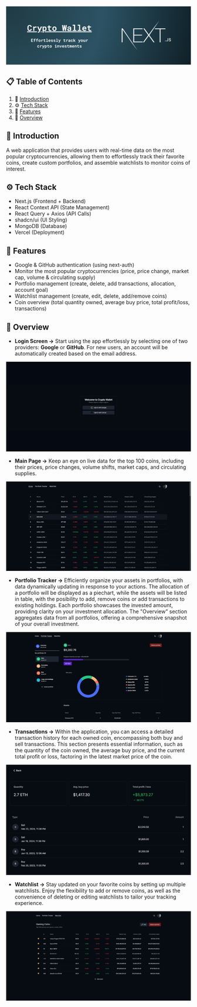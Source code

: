 <div align="center">
  <br />
  <a href="https://youtu.be/wm5gMKuwSYk?feature=shared" target="_blank">
  <img src="public/app-demo/banner.png" alt="banner" />
  </a>
</div>

## 📋 <a name="table">Table of Contents</a>

1. 🤖 [Introduction](#introduction)
2. ⚙️ [Tech Stack](#tech-stack)
3. 🔋 [Features](#features)
4. 🤸 [Overview](#overview)

## <a name="introduction">🤖 Introduction</a>
A web application that provides users with real-time data on the most popular cryptocurrencies, allowing them to effortlessly track their favorite coins, create custom portfolios, and assemble watchlists to monitor coins of interest.

## <a name="tech-stack">⚙️ Tech Stack</a>
- Next.js (Frontend + Backend)
- React Context API (State Management)
- React Query + Axios (API Calls)
- shadcn/ui (UI Styling)
- MongoDB (Database)
- Vercel (Deployment)

## <a name="features">🔋 Features</a>
- Google & GitHub authentication (using next-auth)
- Monitor the most popular cryptocurrencies (price, price change, market cap, volume & circulating supply)
- Portfolio management (create, delete, add transactions, allocation, account goal)
- Watchlist management (create, edit, delete, add/remove coins)
- Coin overview (total quantity owned, average buy price, total profit/loss, transactions)

## <a name="overview">🤸 Overview</a>
- <b>Login Screen -></b> Start using the app effortlessly by selecting one of two providers: <b>Google</b> or <b>GitHub</b>. For new users, an account will be automatically created based on the email address.
<img src="public/app-demo/login-screen.png" alt="login-screen" />

<br />

- <b>Main Page -></b> Keep an eye on live data for the top 100 coins, including their prices, price changes, volume shifts, market caps, and circulating supplies.
<img src="public/app-demo/homepage.png" alt="homepage" />

<br />

- <b>Portfolio Tracker -></b> Efficiently organize your assets in portfolios, with data dynamically updating in response to your actions. The allocation of a portfolio will be displayed as a piechart, while the assets will be listed in table, with the posibility to add, remove coins or add transactions to existing holdings. Each portfolio showcases the invested amount, providing clarity on your investment allocation. The "Overview" section aggregates data from all portfolios, offering a comprehensive snapshot of your overall investment.
<img src="public/app-demo/portfolio.png" alt="portfolio-tracker" />

<br />

- <b>Transactions -></b> Within the application, you can access a detailed transaction history for each owned coin, encompassing both buy and sell transactions. This section presents essential information, such as the quantity of the coin owned, the average buy price, and the current total profit or loss, factoring in the latest market price of the coin.
<img src="public/app-demo/coin-transactions.png" alt="transactions" />

<br />

- <b>Watchlist -></b> Stay updated on your favorite coins by setting up multiple watchlists. Enjoy the flexibility to add or remove coins, as well as the convenience of deleting or editing watchlists to tailor your tracking experience.
<img src="public/app-demo/watchlist.png" alt="watchlist" />
